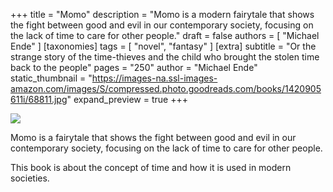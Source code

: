 +++
title = "Momo"
description = "Momo is a modern fairytale that shows the fight between good and evil in our contemporary society, focusing on the lack of time to care for other people."
draft = false
authors = [ "Michael Ende" ]
[taxonomies]
tags = [ "novel", "fantasy" ]
[extra]
subtitle = "Or the strange story of the time-thieves and the child who brought the stolen time back to the people"
pages = "250"
author = "Michael Ende"
static_thumbnail = "https://images-na.ssl-images-amazon.com/images/S/compressed.photo.goodreads.com/books/1420905611i/68811.jpg"
expand_preview = true
+++

<img border="0" src="https://images-na.ssl-images-amazon.com/images/S/compressed.photo.goodreads.com/books/1420905611i/68811.jpg" >

Momo is a fairytale that shows the fight between good and evil in our contemporary society, focusing on the lack
of time to care for other people.

<!-- more -->

This book is about the concept of time and how it is used in modern societies. 
